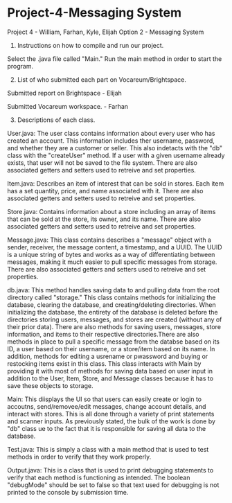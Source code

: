 # Project-4-Messaging System
Project 4 - William, Farhan, Kyle, Elijah
Option 2 - Messaging System

1. Instructions on how to compile and run our project. 

Select the .java file called "Main." Run the main method in order to start the program.

2. List of who submitted each part on Vocareum/Brightspace.

Submitted report on Brightspace - Elijah

Submitted Vocareum workspace. - Farhan

3. Descriptions of each class.

User.java: The user class contains information about every user who has created an account. This information includes ther username, password, and whether they are a customer or seller. This also indetacts with the "db" class with the "createUser" method. If a user with a given username already exists, that user will not be saved to the file system. There are also associated getters and setters used to retreive and set properties.

Item.java: Describes an item of interest that can be sold in stores. Each item has a set quantity, price, and name associated with it. There are also associated getters and setters used to retreive and set properties.

Store.java: Contains information about a store including an array of items that can be sold at the store, its owner, and its name. There are also associated getters and setters used to retreive and set properties.

Message.java: This class contains describes a "message" object with a sender, receiver, the message content, a timestamp, and a UUID. The UUID is a unique string of bytes and works as a way of differentiating between messages, making it much easier to pull specific messages from storage. There are also associated getters and setters used to retreive and set properties.

db.java: This method handles saving data to and pulling data from the root directory called "storage." This class contains methods for initializing the database, clearing the database, and creating/deleting directories. When initializing the database, the entirety of the database is deleted before the directories storing users, messages, and stores are created (without any of their prior data). There are also methods for saving users, messages, store information, and items to their respective directories.There are also methods in place to pull a specific message from the databse based on its ID, a user based on their username, or a store/item based on its name. In addition, methods for editing a usrename or pwassword and buying or restocking items exist in this class. This class interacts with Main by providing it with most of methods for saving data based on user input in addition to the User, Item, Store, and Message classes because it has to save these objects to storage.

Main: This diisplays the UI so that users can easily create or login to accoutns, send/removee/edit messages, change account details, and interact with stores. This is all done through a variety of print statements and scanner inputs. As previously stated, the bulk of the work is done by "db" class ue to the fact that it is responsible for saving all data to the database. 

Test.java: This is simply a class with a main method that is used to test methods in order to verify that they work properly.

Output.java: This is a class that is used to print debugging statements to verify that each method is functioning as intended. The boolean "debugMode" should be set to false so that text used for debugging is not printed to the console by submission time. 
